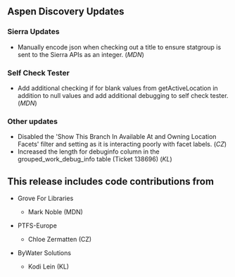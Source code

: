 ## Aspen Discovery Updates
### Sierra Updates
- Manually encode json when checking out a title to ensure statgroup is sent to the Sierra APIs as an integer. (*MDN*)

### Self Check Tester
- Add additional checking if for blank values from getActiveLocation in addition to null values and add additional debugging to self check tester. (*MDN*)

### Other updates
- Disabled the 'Show This Branch In Available At and Owning Location Facets' filter and setting as it is interacting poorly with facet labels. (*CZ*)
- Increased the length for debuginfo column in the grouped_work_debug_info table (Ticket 138696) (*KL*)

## This release includes code contributions from
- Grove For Libraries
    - Mark Noble (MDN)

- PTFS-Europe
    - Chloe Zermatten (CZ)

- ByWater Solutions
  - Kodi Lein (KL)